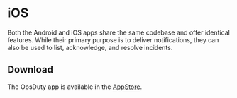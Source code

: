 # iOS

Both the Android and iOS apps share the same codebase and offer identical
features. While their primary purpose is to deliver notifications, they can also
be used to list, acknowledge, and resolve incidents.

## Download

The OpsDuty app is available in the
[AppStore](https://apps.apple.com/in/app/opsduty/id6466713845).
